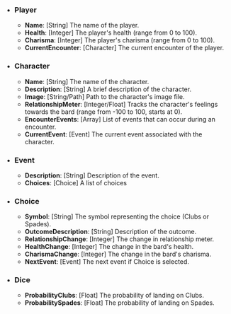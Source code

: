 - ### Player

  - **Name**: [String] The name of the player.
  - **Health**: [Integer] The player's health (range from 0 to 100).
  - **Charisma**: [Integer] The player's charisma (range from 0 to 100).
  - **CurrentEncounter**: [Character] The current encounter of the player.

- ### Character

  - **Name**: [String] The name of the character.
  - **Description**: [String] A brief description of the character.
  - **Image**: [String/Path] Path to the character's image file.
  - **RelationshipMeter**: [Integer/Float] Tracks the character's feelings towards the bard (range from -100 to 100, starts at 0).
  - **EncounterEvents**: [Array] List of events that can occur during an encounter.
  - **CurrentEvent**: [Event] The current event associated with the character.

- ### Event

  - **Description**: [String] Description of the event.
  - **Choices**: [Choice] A list of choices

- ### Choice

  - **Symbol**: [String] The symbol representing the choice (Clubs or Spades).
  - **OutcomeDescription**: [String] Description of the outcome.
  - **RelationshipChange**: [Integer] The change in relationship meter.
  - **HealthChange**: [Integer] The change in the bard's health.
  - **CharismaChange**: [Integer] The change in the bard's charisma.
  - **NextEvent**: [Event] The next event if Choice is selected.

- ### Dice
  - **ProbabilityClubs**: [Float] The probability of landing on Clubs.
  - **ProbabilitySpades**: [Float] The probability of landing on Spades.
